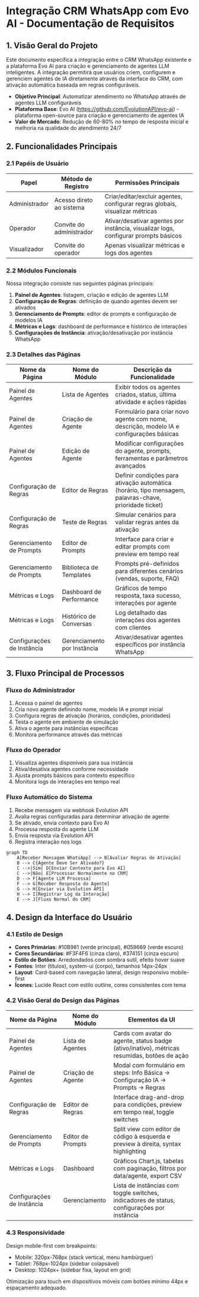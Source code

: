 # Integração CRM WhatsApp com Evo AI - Documentação de Requisitos

## 1. Visão Geral do Projeto

Este documento especifica a integração entre o CRM WhatsApp existente e a plataforma Evo AI para criação e gerenciamento de agentes LLM inteligentes. A integração permitirá que usuários criem, configurem e gerenciem agentes de IA diretamente através da interface do CRM, com ativação automática baseada em regras configuráveis.

- **Objetivo Principal**: Automatizar atendimento no WhatsApp através de agentes LLM configuráveis
- **Plataforma Base**: Evo AI (https://github.com/EvolutionAPI/evo-ai) - plataforma open-source para criação e gerenciamento de agentes IA
- **Valor de Mercado**: Redução de 60-80% no tempo de resposta inicial e melhoria na qualidade do atendimento 24/7

## 2. Funcionalidades Principais

### 2.1 Papéis de Usuário

| Papel | Método de Registro | Permissões Principais |
|-------|-------------------|----------------------|
| Administrador | Acesso direto ao sistema | Criar/editar/excluir agentes, configurar regras globais, visualizar métricas |
| Operador | Convite do administrador | Ativar/desativar agentes por instância, visualizar logs, configurar prompts básicos |
| Visualizador | Convite do operador | Apenas visualizar métricas e logs dos agentes |

### 2.2 Módulos Funcionais

Nossa integração consiste nas seguintes páginas principais:

1. **Painel de Agentes**: listagem, criação e edição de agentes LLM
2. **Configuração de Regras**: definição de quando agentes devem ser ativados
3. **Gerenciamento de Prompts**: editor de prompts e configuração de modelos IA
4. **Métricas e Logs**: dashboard de performance e histórico de interações
5. **Configurações de Instância**: ativação/desativação por instância WhatsApp

### 2.3 Detalhes das Páginas

| Nome da Página | Nome do Módulo | Descrição da Funcionalidade |
|----------------|----------------|-----------------------------|
| Painel de Agentes | Lista de Agentes | Exibir todos os agentes criados, status, última atividade e ações rápidas |
| Painel de Agentes | Criação de Agente | Formulário para criar novo agente com nome, descrição, modelo IA e configurações básicas |
| Painel de Agentes | Edição de Agente | Modificar configurações do agente, prompts, ferramentas e parâmetros avançados |
| Configuração de Regras | Editor de Regras | Definir condições para ativação automática (horário, tipo mensagem, palavras-chave, prioridade ticket) |
| Configuração de Regras | Teste de Regras | Simular cenários para validar regras antes da ativação |
| Gerenciamento de Prompts | Editor de Prompts | Interface para criar e editar prompts com preview em tempo real |
| Gerenciamento de Prompts | Biblioteca de Templates | Prompts pré-definidos para diferentes cenários (vendas, suporte, FAQ) |
| Métricas e Logs | Dashboard de Performance | Gráficos de tempo resposta, taxa sucesso, interações por agente |
| Métricas e Logs | Histórico de Conversas | Log detalhado das interações dos agentes com clientes |
| Configurações de Instância | Gerenciamento por Instância | Ativar/desativar agentes específicos por instância WhatsApp |

## 3. Fluxo Principal de Processos

### Fluxo do Administrador
1. Acessa o painel de agentes
2. Cria novo agente definindo nome, modelo IA e prompt inicial
3. Configura regras de ativação (horários, condições, prioridades)
4. Testa o agente em ambiente de simulação
5. Ativa o agente para instâncias específicas
6. Monitora performance através das métricas

### Fluxo do Operador
1. Visualiza agentes disponíveis para sua instância
2. Ativa/desativa agentes conforme necessidade
3. Ajusta prompts básicos para contexto específico
4. Monitora logs de interações em tempo real

### Fluxo Automático do Sistema
1. Recebe mensagem via webhook Evolution API
2. Avalia regras configuradas para determinar ativação de agente
3. Se ativado, envia contexto para Evo AI
4. Processa resposta do agente LLM
5. Envia resposta via Evolution API
6. Registra interação nos logs

```mermaid
graph TD
    A[Receber Mensagem WhatsApp] --> B[Avaliar Regras de Ativação]
    B --> C{Agente Deve Ser Ativado?}
    C -->|Sim| D[Enviar Contexto para Evo AI]
    C -->|Não| E[Processar Normalmente no CRM]
    D --> F[Agente LLM Processa]
    F --> G[Receber Resposta do Agente]
    G --> H[Enviar via Evolution API]
    H --> I[Registrar Log da Interação]
    E --> J[Fluxo Normal do CRM]
```

## 4. Design da Interface do Usuário

### 4.1 Estilo de Design

- **Cores Primárias**: #10B981 (verde principal), #059669 (verde escuro)
- **Cores Secundárias**: #F3F4F6 (cinza claro), #374151 (cinza escuro)
- **Estilo de Botões**: Arredondados com sombra sutil, efeito hover suave
- **Fontes**: Inter (títulos), system-ui (corpo), tamanhos 14px-24px
- **Layout**: Card-based com navegação lateral, design responsivo mobile-first
- **Ícones**: Lucide React com estilo outline, cores consistentes com tema

### 4.2 Visão Geral do Design das Páginas

| Nome da Página | Nome do Módulo | Elementos da UI |
|----------------|----------------|----------------|
| Painel de Agentes | Lista de Agentes | Cards com avatar do agente, status badge (ativo/inativo), métricas resumidas, botões de ação |
| Painel de Agentes | Criação de Agente | Modal com formulário em steps: Info Básica → Configuração IA → Prompts → Regras |
| Configuração de Regras | Editor de Regras | Interface drag-and-drop para condições, preview em tempo real, toggle switches |
| Gerenciamento de Prompts | Editor de Prompts | Split view com editor de código à esquerda e preview à direita, syntax highlighting |
| Métricas e Logs | Dashboard | Gráficos Chart.js, tabelas com paginação, filtros por data/agente, export CSV |
| Configurações de Instância | Gerenciamento | Lista de instâncias com toggle switches, indicadores de status, configurações por instância |

### 4.3 Responsividade

Design mobile-first com breakpoints:
- Mobile: 320px-768px (stack vertical, menu hambúrguer)
- Tablet: 768px-1024px (sidebar colapsável)
- Desktop: 1024px+ (sidebar fixa, layout em grid)

Otimização para touch em dispositivos móveis com botões mínimo 44px e espaçamento adequado.